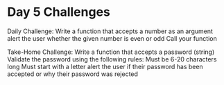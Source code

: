 # Day 5 Challenges
Daily Challenge:
Write a function that accepts a number as an argument
alert the user whether the given number is even or odd
Call your function

Take-Home Challenge:
Write a function that accepts a password (string)
Validate the password using the following rules:
Must be 6-20 characters long
Must start with a letter
alert the user if their password has been accepted or why their password was rejected